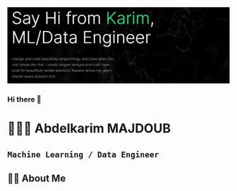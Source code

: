 <!--👋-Banner-->
<center><img alt="Header" src="https://github.com/KarimMAJDOUB/karimmajdoub/blob/main/cover.png"/></center>

### Hi there 👋
# 🧑🏻‍💻 Abdelkarim MAJDOUB
**`Machine Learning / Data Engineer`**
---
## 👨‍💻 About Me

